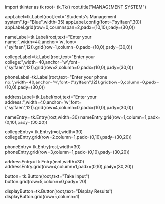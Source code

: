 import tkinter as tk
root= tk.Tk()
root.title("MANAGEMENT SYSTEM")


appLabel=tk.Label(root,text="Students's Management system",fg="Blue",width=35)
appLabel.config(font=("sylfaen",30))
appLabel.grid(row=0,columnspan=2,padx=(10,10),pady=(30,0))

nameLabel=tk.Label(root,text="Enter your name:",width=40,anchor='w',font=("sylfaen",12)).grid(row=1,column=0,padx=(10,0),pady=(30,0))

collegeLabel=tk.Label(root,text="Enter your college:",width=40,anchor='w',font=("sylfaen",12)).grid(row=2,column=0,padx=(10,0),pady=(30,0))

phoneLabel=tk.Label(root,text="Enter your phone no:",width=40,anchor='w',font=("sylfaen",12)).grid(row=3,column=0,padx=(10,0),pady=(30,0))

addressLabel=tk.Label(root,text="Enter your address:",width=40,anchor='w',font=("sylfaen",12)).grid(row=4,column=0,padx=(10,0),pady=(30,0))

nameEntry= tk.Entry(root,width=30)
nameEntry.grid(row=1,column=1,padx=(0,10),pady=(30,20))

collegeEntry= tk.Entry(root,width=30)
collegeEntry.grid(row=2,column=1,padx=(0,10),pady=(30,20))

phoneEntry= tk.Entry(root,width=30)
phoneEntry.grid(row=3,column=1,padx=(0,10),pady=(30,20))

addressEntry= tk.Entry(root,width=30)
addressEntry.grid(row=4,column=1,padx=(0,10),pady=(30,20))

button= tk.Button(root,text="Take Input")
button.grid(row=5,column=0,pady= 20)

displayButton=tk.Button(root,text="Display Results")
displayButton.grid(row=5,column=1)
